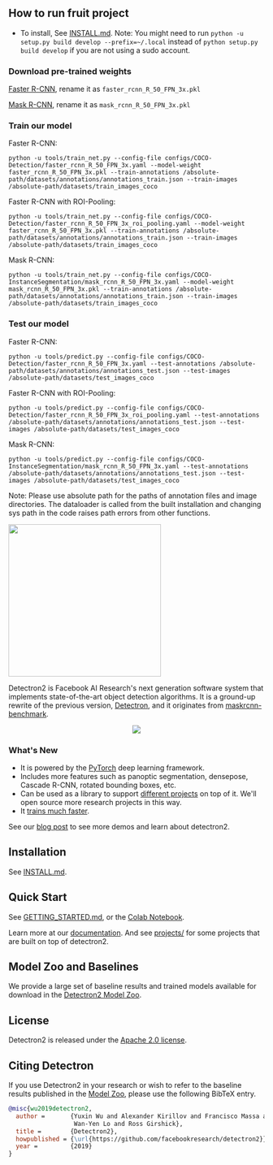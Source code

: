 ## How to run fruit project

* To install, See [INSTALL.md](INSTALL.md).
Note: You might need to run `python -u setup.py build develop --prefix=~/.local` instead of `python setup.py build develop` if you are not using a sudo account.

### Download pre-trained weights
[Faster R-CNN](https://dl.fbaipublicfiles.com/detectron2/COCO-Detection/faster_rcnn_R_50_FPN_3x/137849458/model_final_280758.pkl), rename it as `faster_rcnn_R_50_FPN_3x.pkl`

[Mask R-CNN](https://dl.fbaipublicfiles.com/detectron2/COCO-InstanceSegmentation/mask_rcnn_R_50_FPN_3x/137849600/model_final_f10217.pkl), rename it as `mask_rcnn_R_50_FPN_3x.pkl`

### Train our model
Faster R-CNN:

`python -u tools/train_net.py --config-file configs/COCO-Detection/faster_rcnn_R_50_FPN_3x.yaml --model-weight faster_rcnn_R_50_FPN_3x.pkl --train-annotations /absolute-path/datasets/annotations/annotations_train.json --train-images /absolute-path/datasets/train_images_coco`

Faster R-CNN with ROI-Pooling:

`python -u tools/train_net.py --config-file configs/COCO-Detection/faster_rcnn_R_50_FPN_3x_roi_pooling.yaml --model-weight faster_rcnn_R_50_FPN_3x.pkl --train-annotations /absolute-path/datasets/annotations/annotations_train.json --train-images /absolute-path/datasets/train_images_coco`

Mask R-CNN:

`python -u tools/train_net.py --config-file configs/COCO-InstanceSegmentation/mask_rcnn_R_50_FPN_3x.yaml --model-weight mask_rcnn_R_50_FPN_3x.pkl --train-annotations /absolute-path/datasets/annotations/annotations_train.json --train-images /absolute-path/datasets/train_images_coco`

### Test our model
Faster R-CNN:

`python -u tools/predict.py --config-file configs/COCO-Detection/faster_rcnn_R_50_FPN_3x.yaml --test-annotations /absolute-path/datasets/annotations/annotations_test.json --test-images /absolute-path/datasets/test_images_coco`

Faster R-CNN with ROI-Pooling:

`python -u tools/predict.py --config-file configs/COCO-Detection/faster_rcnn_R_50_FPN_3x_roi_pooling.yaml --test-annotations /absolute-path/datasets/annotations/annotations_test.json --test-images /absolute-path/datasets/test_images_coco`

Mask R-CNN:

`python -u tools/predict.py --config-file configs/COCO-InstanceSegmentation/mask_rcnn_R_50_FPN_3x.yaml --test-annotations /absolute-path/datasets/annotations/annotations_test.json --test-images /absolute-path/datasets/test_images_coco`

Note: Please use absolute path for the paths of annotation files and image directories. The dataloader is called from the built installation and changing sys path in the code raises path errors from other functions.

<img src=".github/Detectron2-Logo-Horz.svg" width="300" >

Detectron2 is Facebook AI Research's next generation software system
that implements state-of-the-art object detection algorithms.
It is a ground-up rewrite of the previous version,
[Detectron](https://github.com/facebookresearch/Detectron/),
and it originates from [maskrcnn-benchmark](https://github.com/facebookresearch/maskrcnn-benchmark/).

<div align="center">
  <img src="https://user-images.githubusercontent.com/1381301/66535560-d3422200-eace-11e9-9123-5535d469db19.png"/>
</div>

### What's New
* It is powered by the [PyTorch](https://pytorch.org) deep learning framework.
* Includes more features such as panoptic segmentation, densepose, Cascade R-CNN, rotated bounding boxes, etc.
* Can be used as a library to support [different projects](projects/) on top of it.
  We'll open source more research projects in this way.
* It [trains much faster](https://detectron2.readthedocs.io/notes/benchmarks.html).

See our [blog post](https://ai.facebook.com/blog/-detectron2-a-pytorch-based-modular-object-detection-library-/)
to see more demos and learn about detectron2.

## Installation

See [INSTALL.md](INSTALL.md).

## Quick Start

See [GETTING_STARTED.md](GETTING_STARTED.md),
or the [Colab Notebook](https://colab.research.google.com/drive/16jcaJoc6bCFAQ96jDe2HwtXj7BMD_-m5).

Learn more at our [documentation](https://detectron2.readthedocs.org).
And see [projects/](projects/) for some projects that are built on top of detectron2.

## Model Zoo and Baselines

We provide a large set of baseline results and trained models available for download in the [Detectron2 Model Zoo](MODEL_ZOO.md).


## License

Detectron2 is released under the [Apache 2.0 license](LICENSE).

## Citing Detectron

If you use Detectron2 in your research or wish to refer to the baseline results published in the [Model Zoo](MODEL_ZOO.md), please use the following BibTeX entry.

```BibTeX
@misc{wu2019detectron2,
  author =       {Yuxin Wu and Alexander Kirillov and Francisco Massa and
                  Wan-Yen Lo and Ross Girshick},
  title =        {Detectron2},
  howpublished = {\url{https://github.com/facebookresearch/detectron2}},
  year =         {2019}
}
```
